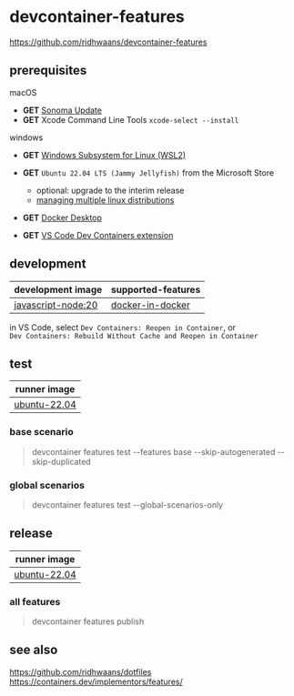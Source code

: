 # devcontainer-features
https://github.com/ridhwaans/devcontainer-features

## prerequisites
macOS
- **GET** [Sonoma Update](https://support.apple.com/macos/upgrade)  
- **GET** Xcode Command Line Tools `xcode-select --install`

windows
- **GET** [Windows Subsystem for Linux (WSL2)](https://learn.microsoft.com/en-us/windows/wsl/install#update-to-wsl-2)  
- **GET** `Ubuntu 22.04 LTS (Jammy Jellyfish)` from the Microsoft Store
    - optional: upgrade to the interim release
    - [managing multiple linux distributions](https://learn.microsoft.com/en-us/windows/wsl/wsl-config#managing-multiple-linux-distributions)   

- **GET** [Docker Desktop](https://www.docker.com/products/docker-desktop/)  
- **GET** [VS Code Dev Containers extension](https://marketplace.visualstudio.com/items?itemName=ms-vscode-remote.remote-containers)  

## development

| development image                                                                   | supported-features                                                                                       | 
|-------------------------------------------------------------------------------------|----------------------------------------------------------------------------------------------------------|
| [javascript-node:20](https://hub.docker.com/_/microsoft-devcontainers-javascript-node) | [docker-in-docker](https://github.com/devcontainers/features/pkgs/container/features%2Fdocker-in-docker) |

in VS Code, select `Dev Containers: Reopen in Container`, or  
`Dev Containers: Rebuild Without Cache and Reopen in Container` 

## test

| runner image                                     |
|--------------------------------------------------|
| [ubuntu-22.04](https://github.com/actions/runner-images/blob/main/images/ubuntu/Ubuntu2204-Readme.md) |

### base scenario
> devcontainer features test --features base --skip-autogenerated --skip-duplicated
### global scenarios
> devcontainer features test --global-scenarios-only

## release
 
| runner image                                     |
|--------------------------------------------------|
| [ubuntu-22.04](https://github.com/actions/runner-images/blob/main/images/ubuntu/Ubuntu2204-Readme.md) |

### all features
> devcontainer features publish

## see also
https://github.com/ridhwaans/dotfiles  
https://containers.dev/implementors/features/  
